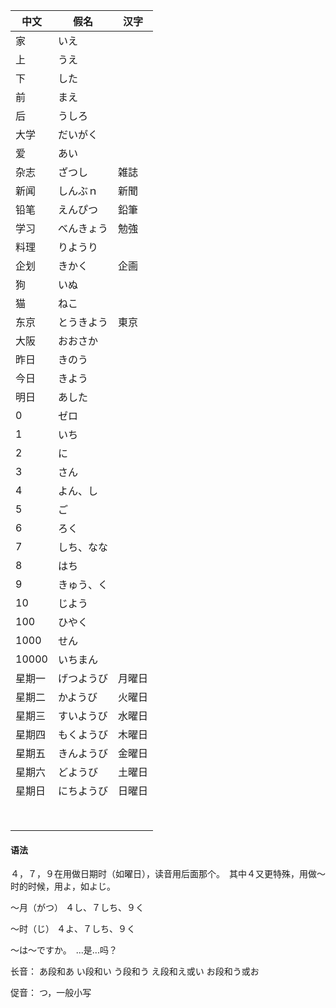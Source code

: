 | 中文   | 假名       | 汉字   |
| ------ | ---------- | ------ |
| 家     | いえ       |        |
| 上     | うえ       |        |
| 下     | した       |        |
| 前     | まえ       |        |
| 后     | うしろ     |        |
| 大学   | だいがく   |        |
| 爱     | あい       |        |
| 杂志   | ざつし     | 雑誌   |
| 新闻   | しんぶｎ   | 新聞   |
| 铅笔   | えんぴつ   | 鉛筆   |
| 学习   | べんきょう | 勉強   |
| 料理   | りようり   |        |
| 企划   | きかく     | 企画   |
| 狗     | いぬ       |        |
| 猫     | ねこ       |        |
| 东京   | とうきよう | 東京   |
| 大阪   | おおさか   |        |
| 昨日   | きのう     |        |
| 今日   | きよう     |        |
| 明日   | あした     |        |
| 0      | ゼロ       |        |
| 1      | いち       |        |
| 2      | に         |        |
| 3      | さん       |        |
| 4      | よん、し   |        |
| 5      | ご         |        |
| 6      | ろく       |        |
| 7      | しち、なな |        |
| 8      | はち       |        |
| 9      | きゅう、く |        |
| 10     | じよう     |        |
| 100    | ひやく     |        |
| 1000   | せん       |        |
| 10000  | いちまん   |        |
| 星期一 | げつようび | 月曜日 |
| 星期二 | かようび   | 火曜日 |
| 星期三 | すいようび | 水曜日 |
| 星期四 | もくようび | 木曜日 |
| 星期五 | きんようび | 金曜日 |
| 星期六 | どようび   | 土曜日 |
| 星期日 | にちようび | 日曜日 |
|        |            |        |
|        |            |        |
|        |            |        |
|        |            |        |
|        |            |        |
|        |            |        |
|        |            |        |
|        |            |        |

#### 语法

４，７，９在用做日期时（如曜日），读音用后面那个。　其中４又更特殊，用做～时的时候，用よ，如よじ。

〜月（がつ）
４し、７しち、９く

〜时（じ）
４よ、７しち、９く

〜は〜ですか。　...是...吗？

长音：
あ段和あ
い段和い
う段和う
え段和え或い
お段和う或お

促音：
つ，一般小写


